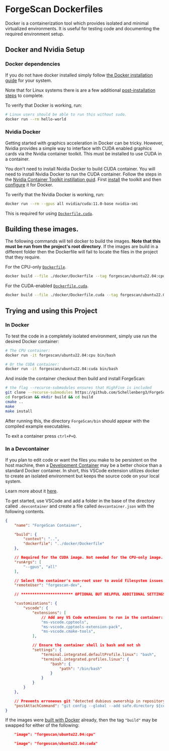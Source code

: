 # ForgeScan Dockerfiles

Docker is a containerization tool which provides isolated and minimal virtualized environments. It
is useful for testing code and documenting the required environment setup.

## Docker and Nvidia Setup

### Docker dependencies

If you do not have docker installed simply follow [the Docker installation guide](https://docs.docker.com/get-docker/)
for your system.

Note that for Linux systems there is are a few additional [post-installation steps](https://docs.docker.com/engine/install/linux-postinstall/)
to complete.

To verify that Docker is working, run:

```bash
# Linux users should be able to run this without sudo.
docker run --rm hello-world
```

### Nvidia Docker

Getting started with graphics acceleration in Docker can be tricky. However, Nvidia provides a
simple way to interface with CUDA enabled graphics cards via the Nvidia container toolkit. This
must be installed to use CUDA in a container.

You don't need to install Nvidia Docker to build CUDA container. You will need to install Nvidia
Docker to run the CUDA container. Follow the steps in the [Nvidia Container Toolkit instillation guid](https://docs.nvidia.com/datacenter/cloud-native/container-toolkit/install-guide.html#setting-up-nvidia-container-toolkit).
First [install](https://docs.nvidia.com/datacenter/cloud-native/container-toolkit/latest/install-guide.html#installation)
the toolkit and then [configure](https://docs.nvidia.com/datacenter/cloud-native/container-toolkit/latest/install-guide.html#configuring-docker)
it for Docker.

To verify that the Nvidia Docker is working, run:

```bash
docker run --rm --gpus all nvidia/cuda:11.0-base nvidia-smi
```

This is required for using [`Dockerfile.cuda`](Dockerfile.cuda).

## Building these images.

The following commands will tell docker to build the images. **Note that this must be run from the**
**project's root directory**. If the images are build in a different folder then the Dockerfile will
fail to locate the files in the project that they require.

For the CPU-only [`Dockerfile`](Dockerfile).
```bash
docker build --file ./docker/Dockerfile --tag forgescan/ubuntu22.04:cpu .
```

For the CUDA-enabled [`Dockerfile.cuda`](Dockerfile.cuda).
```bash
docker build --file ./docker/Dockerfile.cuda --tag forgescan/ubuntu22.04:cuda .
```

## Trying and using this Project

### In Docker

To test the code in a completely isolated environment, simply use run the desired Docker container:

```bash
# The CPU container:
docker run -it forgescan/ubuntu22.04:cpu bin/bash

# Or the CUDA container:
docker run -it forgescan/ubuntu22.04:cuda bin/bash
```

And inside the container checkout then build and install ForgeScan:
```bash
# the flag --recurse-submodules ensures that HighFive is included
git clone --recurse-submodules https://github.com/Schellenberg3/ForgeScan.git
cd ForgeScan && mkdir build && cd build
cmake ..
make
make install
```

After running this, the directory `ForgeScan/bin` should appear with the compiled example executables.

To exit a container press `ctrl+P+Q`.


### In a Devcontainer

If you plan to edit code or want the files you make to be persistent on the host machine, then a
[Development Container](https://containers.dev/) may be a better choice than a standard Docker
container. In short, this VSCode extension utilizes docker to create an isolated environment but
keeps the source code on your local system.

Learn more about it [here](https://code.visualstudio.com/docs/devcontainers/containers).

To get started, use  VSCode and add a folder in the base of the directory called `.devcontainer`
and create a file called `devcontainer.json` with the following contents.

```json
{
    "name": "ForgeScan Container",

    "build": {
        "context": "..",
        "dockerfile": "../docker/Dockerfile"
    },

    // Required for the CUDA image. Not needed for the CPU-only image.
    "runArgs": [
        "--gpus", "all"
    ],

    // Select the container's non-root user to avoid filesystem issues with root-created objects.
    "remoteUser": "forgescan-dev",

    // *********************** OPTIONAL BUT HELPFUL ADDITIONAL SETTINGS ************************ //

    "customizations": {
        "vscode": {
            "extensions": [
                // Add any VS Code extensions to run in the container: 
                "ms-vscode.cpptools",
                "ms-vscode.cpptools-extension-pack",
                "ms-vscode.cmake-tools",
            ],

            // Ensure the container shell is bash and not sh
            "settings": {
                "terminal.integrated.defaultProfile.linux": "bash", 
                "terminal.integrated.profiles.linux": {
                    "bash": {
                        "path": "/bin/bash"
                    }
                }
            }
        }
    },

    // Prevents erroneous git "detected dubious ownership in repository" warning.
    "postAttachCommand": "git config --global --add safe.directory ${containerWorkspaceFolder}",
}
```

If the images were [built with Docker](#In-Docker) already, then the tag `"build"` may be swapped
for either of the following:

```json
    "image": "forgescan/ubuntu22.04:cpu"
```

```json
    "image": "forgescan/ubuntu22.04:cuda"
```